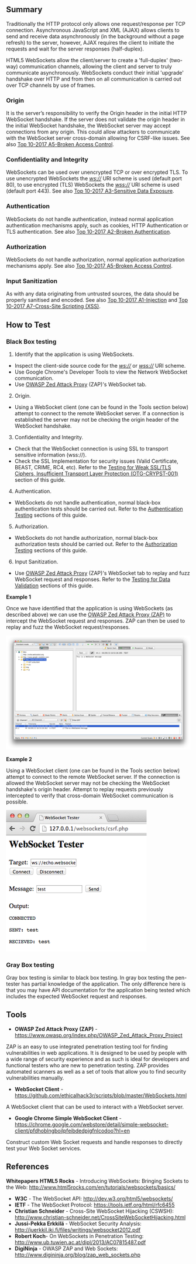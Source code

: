 Summary
-------

Traditionally the HTTP protocol only allows one request/response per TCP connection. Asynchronous JavaScript and XML (AJAX) allows clients to send and receive data asynchronously (in the background without a page refresh) to the server, however, AJAX requires the client to initiate the requests and wait for the server responses (half-duplex).

HTML5 WebSockets allow the client/server to create a 'full-duplex' (two-way) communication channels, allowing the client and server to truly communicate asynchronously. WebSockets conduct their initial 'upgrade' handshake over HTTP and from then on all communication is carried out over TCP channels by use of frames.

### Origin

It is the server’s responsibility to verify the Origin header in the initial HTTP WebSocket handshake. If the server does not validate the origin header in the initial WebSocket handshake, the WebSocket server may accept connections from any origin. This could allow attackers to communicate with the WebSocket server cross-domain allowing for CSRF-like issues.  See also [Top 10-2017 A5-Broken Access Control](https://www.owasp.org/index.php/Top_10-2017_A5-Broken_Access_Control).

### Confidentiality and Integrity

WebSockets can be used over unencrypted TCP or over encrypted TLS. To use unencrypted WebSockets the *<ws://>* URI scheme is used (default port 80), to use encrypted (TLS) WebSockets the *<wss://>* URI scheme is used (default port 443). See also [Top 10-2017 A3-Sensitive Data Exposure](https://www.owasp.org/index.php/Top_10-2017_A3-Sensitive_Data_Exposure).

### Authentication

WebSockets do not handle authentication, instead normal application authentication mechanisms apply, such as cookies, HTTP Authentication or TLS authentication. See also [Top 10-2017 A2-Broken Authentication](https://www.owasp.org/index.php/Top_10-2017_A2-Broken_Authentication).

### Authorization

WebSockets do not handle authorization, normal application authorization mechanisms apply. See also [Top 10-2017 A5-Broken Access Control](https://www.owasp.org/index.php/Top_10-2017_A5-Broken_Access_Control).


### Input Sanitization

As with any data originating from untrusted sources, the data should be properly sanitised and encoded. See also [Top 10-2017 A1-Injection](https://www.owasp.org/index.php/Top_10-2017_A1-Injection) and [Top 10-2017 A7-Cross-Site Scripting (XSS)](https://www.owasp.org/index.php/Top_10-2017_A7-Cross-Site_Scripting_(XSS)).


How to Test
-----------

### Black Box testing

1. Identify that the application is using WebSockets.

-   Inspect the client-side source code for the *<ws://>* or *<wss://>* URI scheme.
-   Use Google Chrome's Developer Tools to view the Network WebSocket communication.
-   Use [OWASP Zed Attack Proxy](https://www.owasp.org/index.php/OWASP_Zed_Attack_Proxy_Project) (ZAP)'s WebSocket tab.

2. Origin.

-   Using a WebSocket client (one can be found in the Tools section below) attempt to connect to the remote WebSocket server. If a connection is established the server may not be checking the origin header of the WebSocket handshake.

3. Confidentiality and Integrity.

-   Check that the WebSocket connection is using SSL to transport sensitive information (wss://).
-   Check the SSL Implementation for security issues (Valid Certificate, BEAST, CRIME, RC4, etc). Refer to the [Testing for Weak SSL/TLS Ciphers, Insufficient Transport Layer Protection (OTG-CRYPST-001)](https://www.owasp.org/index.php/Testing_for_Weak_SSL/TLS_Ciphers,_Insufficient_Transport_Layer_Protection_(OTG-CRYPST-001)) section of this guide.

4. Authentication.

-   WebSockets do not handle authentication, normal black-box authentication tests should be carried out. Refer to the [Authentication Testing](https://www.owasp.org/index.php/Testing_for_authentication) sections of this guide.

5. Authorization.

-   WebSockets do not handle authorization, normal black-box authorization tests should be carried out. Refer to the [Authorization Testing](https://www.owasp.org/index.php/Testing_for_Authorization) sections of this guide.

6. Input Sanitization.

-   Use [OWASP Zed Attack Proxy](https://www.owasp.org/index.php/OWASP_Zed_Attack_Proxy_Project) (ZAP)'s WebSocket tab to replay and fuzz WebSocket request and responses. Refer to the [Testing for Data Validation](https://www.owasp.org/index.php/Testing_for_Data_Validation) sections of this guide.

**Example 1**

Once we have identified that the application is using WebSockets (as described above) we can use the [OWASP Zed Attack Proxy (ZAP)](https://www.owasp.org/index.php/OWASP_Zed_Attack_Proxy_Project) to intercept the WebSocket request and responses. ZAP can then be used to replay and fuzz the WebSocket request/responses.

![ZAP WebSockets](images/OWASP_ZAP_WebSockets.png)

**Example 2**

Using a WebSocket client (one can be found in the Tools section below) attempt to connect to the remote WebSocket server. If the connection is allowed the WebSocket server may not be checking the WebSocket handshake's origin header. Attempt to replay requests previously intercepted to verify that cross-domain WebSocket communication is possible.

![WebSocket Client](images/WebSocket_Client.png)

### Gray Box testing

Gray box testing is similar to black box testing. In gray box testing the pen-tester has partial knowledge of the application. The only difference here is that you may have API documentation for the application being tested which includes the expected WebSocket request and responses.

Tools
-----

-   **OWASP Zed Attack Proxy (ZAP)** - <https://www.owasp.org/index.php/OWASP_Zed_Attack_Proxy_Project>

ZAP is an easy to use integrated penetration testing tool for finding vulnerabilities in web applications. It is designed to be used by people with a wide range of security experience and as such is ideal for developers and functional testers who are new to penetration testing. ZAP provides automated scanners as well as a set of tools that allow you to find security vulnerabilities manually.

-   **WebSocket Client** - <https://github.com/ethicalhack3r/scripts/blob/master/WebSockets.html>

A WebSocket client that can be used to interact with a WebSocket server.

-   **Google Chrome Simple WebSocket Client** - <https://chrome.google.com/webstore/detail/simple-websocket-client/pfdhoblngboilpfeibdedpjgfnlcodoo?hl=en>

Construct custom Web Socket requests and handle responses to directly test your Web Socket services.

References
----------

**Whitepapers**
**HTML5 Rocks** - Introducing WebSockets: Bringing Sockets to the Web: <http://www.html5rocks.com/en/tutorials/websockets/basics/>

-   **W3C** - The WebSocket API: <http://dev.w3.org/html5/websockets/>
-   **IETF** - The WebSocket Protocol: <https://tools.ietf.org/html/rfc6455>
-   **Christian Schneider** - Cross-Site WebSocket Hijacking (CSWSH): <http://www.christian-schneider.net/CrossSiteWebSocketHijacking.html>
-   **Jussi-Pekka Erkkilä** - WebSocket Security Analysis: <http://juerkkil.iki.fi/files/writings/websocket2012.pdf>
-   **Robert Koch**- On WebSockets in Penetration Testing: <http://www.ub.tuwien.ac.at/dipl/2013/AC07815487.pdf>
-   **DigiNinja** - OWASP ZAP and Web Sockets: <http://www.digininja.org/blog/zap_web_sockets.php>

